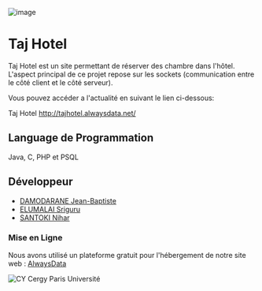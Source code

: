 ![image](http://tajhotel.alwaysdata.net/images/logopic.png)



# Taj Hotel

Taj Hotel est un site permettant de réserver des chambre dans l'hôtel.
L'aspect principal de ce projet repose sur les sockets (communication entre le côté client et le côté serveur).

Vous pouvez accéder a l'actualité en suivant le lien ci-dessous:
 
Taj Hotel http://tajhotel.alwaysdata.net/


## Language de Programmation

Java, C, PHP et PSQL



## Développeur

- [DAMODARANE Jean-Baptiste](https://github.com/JeanBaptiste02)
- [ELUMALAI Sriguru](https://github.com/Sriguru95)
- [SANTOKI Nihar](https://github.com)

### Mise en Ligne
Nous avons utilisé un plateforme gratuit pour l'hébergement de notre site web : [AlwaysData ](https://www.alwaysdata.com/fr/)


![CY Cergy Paris Université](https://www.actuia.com/wp-content/uploads/2020/09/logo20CY20UCP202.png)
